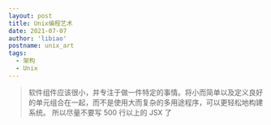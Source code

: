 ```yaml
---
layout: post
title: Unix编程艺术
date: 2021-07-07
author: 'libiao'
postname: unix_art
tags:
  - 架构
  - Unix
---
```


> 软件组件应该很小，并专注于做一件特定的事情。将小而简单以及定义良好的单元组合在一起，而不是使用大而复杂的多用途程序，可以更轻松地构建系统。
> 所以尽量不要写 500 行以上的 JSX 了
